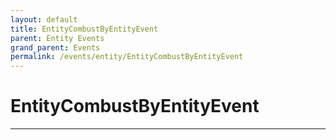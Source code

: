 ```yaml
---
layout: default
title: EntityCombustByEntityEvent
parent: Entity Events
grand_parent: Events
permalink: /events/entity/EntityCombustByEntityEvent
---
```


# EntityCombustByEntityEvent

---

